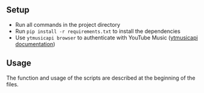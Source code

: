 ## Setup
- Run all commands in the project directory
- Run `pip install -r requirements.txt` to install the dependencies
- Use `ytmusicapi browser` to authenticate with YouTube Music ([ytmusicapi documentation](https://ytmusicapi.readthedocs.io/en/stable/setup/browser.html))

## Usage
The function and usage of the scripts are described at the beginning of the files.
